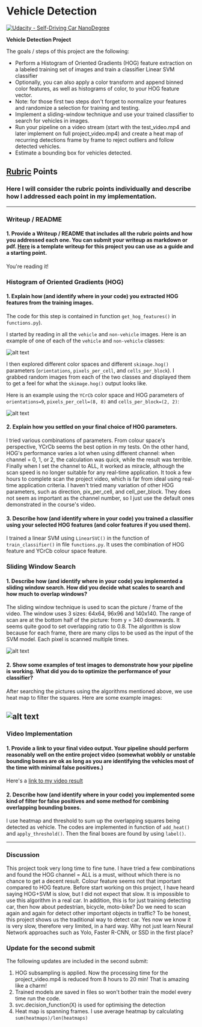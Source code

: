 # Vehicle Detection
[![Udacity - Self-Driving Car NanoDegree](https://s3.amazonaws.com/udacity-sdc/github/shield-carnd.svg)](http://www.udacity.com/drive)

**Vehicle Detection Project**

The goals / steps of this project are the following:

* Perform a Histogram of Oriented Gradients (HOG) feature extraction on a labeled training set of images and train a classifier Linear SVM classifier
* Optionally, you can also apply a color transform and append binned color features, as well as histograms of color, to your HOG feature vector. 
* Note: for those first two steps don't forget to normalize your features and randomize a selection for training and testing.
* Implement a sliding-window technique and use your trained classifier to search for vehicles in images.
* Run your pipeline on a video stream (start with the test_video.mp4 and later implement on full project_video.mp4) and create a heat map of recurring detections frame by frame to reject outliers and follow detected vehicles.
* Estimate a bounding box for vehicles detected.

[//]: # (Image References)
[image1]: ./output_images/car_not_car.png
[image2]: ./output_images/HOG_visualization.jpg
[image3]: ./output_images/test5.jpg
[image4]: ./output_images/test5_final.jpg
[video1]: ./output_images/project_video.mp4

## [Rubric](https://review.udacity.com/#!/rubrics/513/view) Points
### Here I will consider the rubric points individually and describe how I addressed each point in my implementation.  

---
### Writeup / README

#### 1. Provide a Writeup / README that includes all the rubric points and how you addressed each one.  You can submit your writeup as markdown or pdf.  [Here](https://github.com/udacity/CarND-Vehicle-Detection/blob/master/writeup_template.md) is a template writeup for this project you can use as a guide and a starting point.  

You're reading it!

### Histogram of Oriented Gradients (HOG)

#### 1. Explain how (and identify where in your code) you extracted HOG features from the training images.

The code for this step is contained in function `get_hog_features()` in `functions.py`).  

I started by reading in all the `vehicle` and `non-vehicle` images.  Here is an example of one of each of the `vehicle` and `non-vehicle` classes:

![alt text][image1]

I then explored different color spaces and different `skimage.hog()` parameters (`orientations`, `pixels_per_cell`, and `cells_per_block`).  I grabbed random images from each of the two classes and displayed them to get a feel for what the `skimage.hog()` output looks like.

Here is an example using the `YCrCb` color space and HOG parameters of `orientations=9`, `pixels_per_cell=(8, 8)` and `cells_per_block=(2, 2)`:

![alt text][image2]

#### 2. Explain how you settled on your final choice of HOG parameters.

I tried various combinations of parameters. From colour space's perspective, YCrCb seems the best option in my tests. On the other hand, HOG's performance varies a lot when using different channel: when channel = 0, 1, or 2,
the calculation was quick, while the result was terrible. Finally when I set the channel to ALL, it worked as miracle, although the scan speed is no longer suitable for any real-time application. It took a few hours 
to complete scan the project video, which is far from ideal using real-time application criteria. I haven't tried many variation of other HOG parameters, such as direction, pix_per_cell, and cell_per_block.
They does not seem as important as the channel number, so I just use the default ones demonstrated in the course's video.

#### 3. Describe how (and identify where in your code) you trained a classifier using your selected HOG features (and color features if you used them).

I trained a linear SVM using `LinearSVC()` in the function of `train_classifier()` in file `functions.py`. It uses the combination of HOG feature and YCrCb colour space feature. 

### Sliding Window Search

#### 1. Describe how (and identify where in your code) you implemented a sliding window search.  How did you decide what scales to search and how much to overlap windows?
The sliding window technique is used to scan the picture / frame of the video. The window uses 3 sizes: 64x64, 96x96 and 140x140. The range of scan are at the bottom half of the picture: from y = 340 downwards.
It seems quite good to set overlapping ratio to 0.8.
The algorithm is slow because for each frame, there are many clips to be used as the input of the SVM model. Each pixel is scanned multiple times.

![alt text][image3]

#### 2. Show some examples of test images to demonstrate how your pipeline is working.  What did you do to optimize the performance of your classifier?

After searching the pictures using the algorithms mentioned above, we use heat map to filter the squares. Here are some example images:

![alt text][image4]
---

### Video Implementation

#### 1. Provide a link to your final video output.  Your pipeline should perform reasonably well on the entire project video (somewhat wobbly or unstable bounding boxes are ok as long as you are identifying the vehicles most of the time with minimal false positives.)
Here's a [link to my video result](./output_images/project_video.mp4)


#### 2. Describe how (and identify where in your code) you implemented some kind of filter for false positives and some method for combining overlapping bounding boxes.
I use heatmap and threshold to sum up the overlapping squares being detected as vehicle. The codes are implemented in function of `add_heat()` and `apply_threshold()`. 
Then the final boxes are found by using `label()`.

---

### Discussion
This project took very long time to fine tune. I have tried a few combinations and found the HOG channel = ALL is a must, without which there is no chance to get a decent result. Colour feature seems 
not that important compared to HOG feature.
Before start working on this project, I have heard saying HOG+SVM is slow, but I did not expect that slow. It is impossible to use this algorithm in a real car. In addition,
this is for just training detecting car, then how about pedestrian, bicycle, moto-bike? Do we need to scan again and again for detect other important objects in traffic?
To be honest, this project shows us the traditional way to detect car. Yes now we know it is very slow, therefore very limited, in a hard way. Why not just learn Neural 
Network approaches such as Yolo, Faster R-CNN, or SSD in the first place?   
  
### Update for the second submit
The following updates are included in the second submit:
1. HOG subsampling is applied. Now the processing time for the project_video.mp4 is reduced from 8 hours to 20 min! That is amazing like a charm!
2. Trained models are saved in files so won't bother train the model every time run the code.
3. svc.decision_function(X) is used for optimising the detection
4. Heat map is spanning frames. I use average heatmap by calculating 
`sum(heatmaps)/len(heatmaps)`
